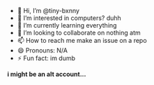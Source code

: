 - 👋 Hi, I’m @tiny-bxnny
- 👀 I’m interested in computers? duhh
- 🌱 I’m currently learning everything
- 💞️ I’m looking to collaborate on nothing atm
- 📫 How to reach me make an issue on a repo
- 😄 Pronouns: N/A
- ⚡ Fun fact: im dumb

**i might be an alt account...**
